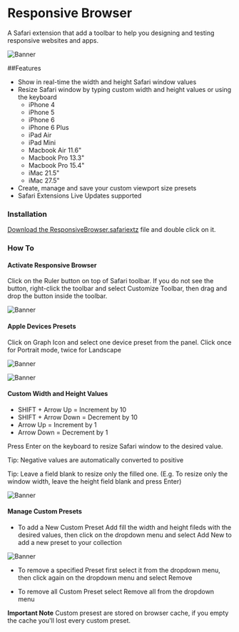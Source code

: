 # Responsive Browser
A Safari extension that add a toolbar to help you designing and testing responsive websites and apps. 

![Banner](https://dl.dropboxusercontent.com/u/6625493/responsiveBrowser/icon-64.png)

##Features
- Show in real-time the width and height Safari window values
- Resize Safari window by typing custom width and height values or using the keyboard
  - iPhone 4
  - iPhone 5
  - iPhone 6
  - iPhone 6 Plus
  - iPad Air
  - iPad Mini
  - Macbook Air 11.6"
  - Macbook Pro 13.3"
  - Macbook Pro 15.4"
  - iMac 21.5"
  - iMac 27.5"
- Create, manage and save your custom viewport size presets
- Safari Extensions Live Updates supported 


### Installation
[Download the ResponsiveBrowser.safariextz](http://github.com/mirkosantangelo/Responsive-Browser/ResponsiveBrowser.safariextz) file and double click on it. 

### How To

#### Activate Responsive Browser
Click on the Ruler button on top of Safari toolbar. If you do not see the button, right-click the toolbar and select Customize Toolbar, then drag and drop the button inside the toolbar.

![Banner](https://dl.dropboxusercontent.com/u/6625493/responsiveBrowser/open.gif)

#### Apple Devices Presets
Click on Graph Icon and select one device preset from the panel. Click once for Portrait mode, twice for Landscape

![Banner](https://dl.dropboxusercontent.com/u/6625493/responsiveBrowser/open-apple.gif)

![Banner](https://dl.dropboxusercontent.com/u/6625493/responsiveBrowser/devices.gif)

#### Custom Width and Height Values
- SHIFT + Arrow Up = Increment by 10
- SHIFT + Arrow Down = Decrement by 10
- Arrow Up = Increment by 1
- Arrow Down = Decrement by 1

Press Enter on the keyboard to resize Safari window to the desired value.

Tip: Negative values are automatically converted to positive

Tip: Leave a field blank to resize only the filled one. (E.g. To resize only the window width, leave the height field blank and press Enter)

![Banner](https://dl.dropboxusercontent.com/u/6625493/responsiveBrowser/custom-size.gif)

#### Manage Custom Presets

- To add a New Custom Preset Add fill the width and height fileds with the desired values, then click on the dropdown menu and select Add New to add a new preset to your collection

![Banner](https://dl.dropboxusercontent.com/u/6625493/responsiveBrowser/savepreset.gif)

- To remove a specified Preset first select it from the dropdown menu, then click again on the dropdown menu and select Remove

- To remove all Custom Preset select Remove all from the dropdown menu

**Important Note** Custom presest are stored on browser cache, if you empty the cache you'll lost every custom preset.
